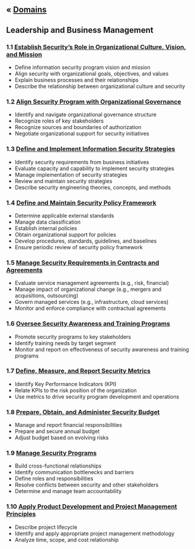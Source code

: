 &laquo; [Domains](../index.md)
---
## Leadership and Business Management

### 1.1 [Establish Security’s Role in Organizational Culture, Vision, and Mission](task-1.1.md)
- Define information security program vision and mission
- Align security with organizational goals, objectives, and values
- Explain business processes and their relationships
- Describe the relationship between organizational culture and security

### 1.2	 [Align Security Program with Organizational Governance](task-1.2.md)
- Identify and navigate organizational governance structure
- Recognize roles of key stakeholders
- Recognize sources and boundaries of authorization
- Negotiate organizational support for security initiatives

### 1.3	 [Define and Implement Information Security Strategies](task-1.3.md)
- Identify security requirements from business initiatives
- Evaluate capacity and capability to implement security strategies
- Manage implementation of security strategies
- Review and maintain security strategies
- Describe security engineering theories, concepts, and methods

### 1.4	 [Define and Maintain Security Policy Framework](task-1.4.md)
- Determine applicable external standards
- Manage data classification
- Establish internal policies
- Obtain organizational support for policies
- Develop procedures, standards, guidelines, and baselines
- Ensure periodic review of security policy framework

### 1.5	 [Manage Security Requirements in Contracts and Agreements](task-1.5.md)
- Evaluate service management agreements (e.g., risk, financial)
- Manage impact of organizational change (e.g., mergers and acquisitions, outsourcing)
- Govern managed services (e.g., infrastructure, cloud services)
- Monitor and enforce compliance with contractual agreements

### 1.6	 [Oversee Security Awareness and Training Programs](task-1.6.md)
- Promote security programs to key stakeholders
- Identify training needs by target segment
- Monitor and report on effectiveness of security awareness and training programs

### 1.7	 [Define, Measure, and Report Security Metrics](task-1.7.md)
- Identify Key Performance Indicators (KPI)
- Relate KPIs to the risk position of the organization
- Use metrics to drive security program development and operations

### 1.8	 [Prepare, Obtain, and Administer Security Budget](task-1.8.md)
- Manage and report financial responsibilities
- Prepare and secure annual budget
- Adjust budget based on evolving risks

### 1.9	 [Manage Security Programs](task-1.9.md)
- Build cross-functional relationships
- Identify communication bottlenecks and barriers
- Define roles and responsibilities
- Resolve conflicts between security and other stakeholders
- Determine and manage team accountability

### 1.10	 [Apply Product Development and Project Management Principles](task-1.10.md)
- Describe project lifecycle
- Identify and apply appropriate project management methodology
- Analyze time, scope, and cost relationship
